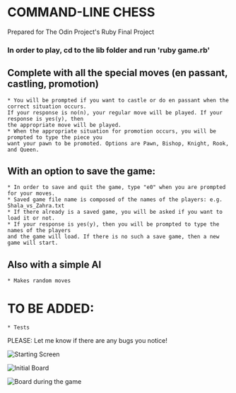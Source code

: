 # COMMAND-LINE CHESS

Prepared for The Odin Project's Ruby Final Project

### In order to play, cd to the lib folder and run 'ruby game.rb'

## Complete with all the special moves (en passant, castling, promotion)
	
	* You will be prompted if you want to castle or do en passant when the correct situation occurs.
	If your response is no(n), your regular move will be played. If your response is yes(y), then
	the appropriate move will be played.
	* When the appropriate situation for promotion occurs, you will be prompted to type the piece you
	want your pawn to be promoted. Options are Pawn, Bishop, Knight, Rook, and Queen.

## With an option to save the game:

	* In order to save and quit the game, type "e0" when you are prompted for your moves.
	* Saved game file name is composed of the names of the players: e.g. Shala_vs_Zahra.txt
	* If there already is a saved game, you will be asked if you want to load it or not.
	* If your response is yes(y), then you will be prompted to type the names of the players
	and the game will load. If there is no such a save game, then a new game will start.

## Also with a simple AI
	
	* Makes random moves

# TO BE ADDED:

	* Tests

PLEASE: Let me know if there are any bugs you notice!

![Starting Screen](ShalaQweghen.github.com/final/img/1)

![Initial Board](ShalaQweghen.github.com/final/img/2)

![Board during the game](ShalaQweghen.github.com/final/img/3)
